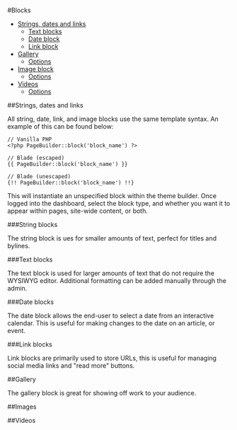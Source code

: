 #Blocks
- [Strings, dates and links](#strings_dates_links)
  - [Text blocks](#text)
  - [Date block](#date)
  - [Link block](#link)
- [Gallery](#gallery)
  - [Options](#galleryoptions)
- [Image block](#image)
  - [Options](#imageoptions)
- [Videos](#videos)
  - [Options](#videooptions)

##Strings, dates and links

All string, date, link, and image blocks use the same template syntax. An example of this can be found below:

```
// Vanilla PHP
<?php PageBuilder::block('block_name') ?>

// Blade (escaped)
{{ PageBuilder::block('block_name') }}

// Blade (unescaped)
{!! PageBuilder::block('block_name') !!}
```

This will instantiate an unspecified block within the theme builder. Once logged into the dashboard, select the block type, and whether you want it to appear within pages, site-wide content, or both.

###String blocks

The string block is ues for smaller amounts of text, perfect for titles and bylines.

###Text blocks

The text block is used for larger amounts of text that do not require the WYSIWYG editor. Additional formatting can be added manually through the admin.

###Date blocks

The date block allows the end-user to select a date from an interactive calendar. This is useful for making changes to the date on an article, or event.

###Link blocks

Link blocks are primarily used to store URLs, this is useful for managing social media links and "read more" buttons.

##Gallery

The gallery block is great for showing off work to your audience.

##Images

##Videos
